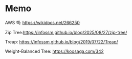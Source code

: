 # Memo

AWS 책: https://wikidocs.net/266250

Zip Tree:https://infossm.github.io/blog/2025/08/27/zip-tree/

Treap: https://infossm.github.io/blog/2019/07/22/Treap/

Weight-Balanced Tree: https://koosaga.com/342
